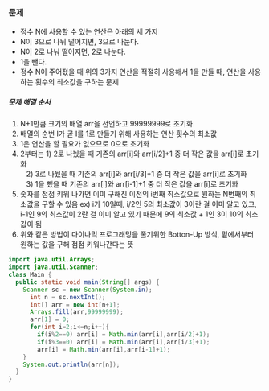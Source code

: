 ### 문제
* 정수 N에 사용할 수 있는 연산은 아래의 세 가지
* N이 3으로 나눠 떨어지면, 3으로 나눈다.
* N이 2로 나눠 떨어지면, 2로 나눈다.
* 1을 뺀다.
* 정수 N이 주어졌을 때 위의 3가지 연산을 적절히 사용해서 1을 만들 때, 연산을 사용하는 횟수의 최소값을 구하는 문제

##### 문제 해결 순서
1. N+1만큼 크기의 배열 arr을 선언하고 99999999로 초기화
2. 배열의 순번 I가 곧 I를 1로 만들기 위해 사용하는 연산 횟수의 최소값
3. 1은 연산을 할 필요가 없으므로 0으로 초기화
4. 2부터는 1) 2로 나눴을 때 기존의 arr[i]와 arr[i/2]+1 중 더 작은 값을 arr[i]로 초기화</br>
&nbsp;&nbsp;&nbsp;2) 3로 나눴을 때 기존의 arr[i]와 arr[i/3]+1 중 더 작은 값을 arr[i]로 초기화</br>
&nbsp;&nbsp;&nbsp;3) 1을 뺐을 때 기존의 arr[i]와 arr[i-1]+1 중 더 작은 값을 arr[i]로 초기화
5. 숫자를 점점 키워 나가면 이미 구해진 이전의 i번째 최소값으로 원하는 N번째의 최소값을 구할 수 있음
   ex) i가 10일때, i/2인 5의 최소값이 3이란 걸 이미 알고 있고, i-1인 9의 최소값이 2란 걸 이미 알고 있기 때문에 9의 최소값 + 1인 3이 10의 최소값이 됨
6. 위와 같은 방법이 다이나믹 프로그래밍을 풀기위한 Botton-Up 방식, 밑에서부터 원하는 값을 구해 점점 키워나간다는 뜻

```java
import java.util.Arrays;
import java.util.Scanner;
class Main {
  public static void main(String[] args) {
    Scanner sc = new Scanner(System.in);
      int n = sc.nextInt();
      int[] arr = new int[n+1];
      Arrays.fill(arr,99999999);
      arr[1] = 0;
      for(int i=2;i<=n;i++){
        if(i%2==0) arr[i] = Math.min(arr[i],arr[i/2]+1);
        if(i%3==0) arr[i] = Math.min(arr[i],arr[i/3]+1);
        arr[i] = Math.min(arr[i],arr[i-1]+1);
    }
    System.out.println(arr[n]);
  }
}
```
